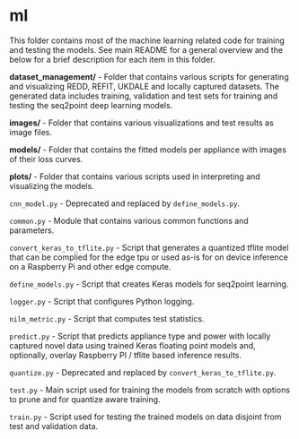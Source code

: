 # ml

This folder contains most of the machine learning related code for training and testing the models. See main README for a general overview and the below for a brief description for each item in this folder.

**dataset_management/** - Folder that contains various scripts for generating and visualizing REDD, REFIT, UKDALE and locally captured datasets. The generated data includes training, validation and test sets for training and testing the seq2point deep learning models.

**images/** - Folder that contains various visualizations and test results as image files.

**models/** - Folder that contains the fitted models per appliance with images of their loss curves.

**plots/** - Folder that contains various scripts used in interpreting and visualizing the models. 

`cnn_model.py` - Deprecated and replaced by `define_models.py`.

`common.py` - Module that contains various common functions and parameters.

`convert_keras_to_tflite.py` - Script that generates a quantized tflite model that can be complied for the edge tpu or used as-is for on device inference on a Raspberry Pi and other edge compute.

`define_models.py` - Script that creates Keras models for seq2point learning.

`logger.py` - Script that configures Python logging.

`nilm_metric.py` - Script that computes test statistics.

`predict.py` - Script that predicts appliance type and power with locally captured novel data using trained Keras floating point models and, optionally, overlay Raspberry PI / tflite based inference results.

`quantize.py` - Deprecated and replaced by `convert_keras_to_tflite.py`.

`test.py` - Main script used for training the models from scratch with options to prune and for quantize aware training.

`train.py` - Script used for testing the trained models on data disjoint from test and validation data.